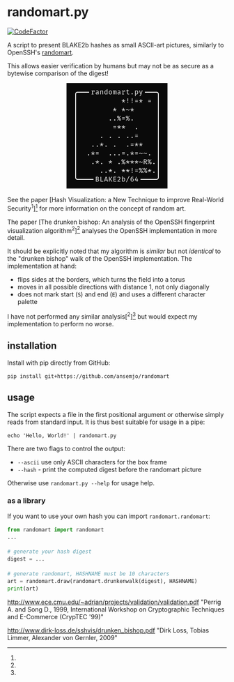 # randomart.py

[![CodeFactor](https://www.codefactor.io/repository/github/ansemjo/randomart/badge)](https://www.codefactor.io/repository/github/ansemjo/randomart)

A script to present BLAKE2b hashes as small ASCII-art pictures, similarly to OpenSSH's
[randomart](https://superuser.com/q/22535).

This allows easier verification by humans but may not be as secure as a bytewise comparison of the
digest!

<span style="display:block;text-align:center">![](assets/randomart.png)</span>

See the paper [Hash Visualization: a New Technique to improve Real-World Security<sup>1</sup>][^1]
for more information on the concept of random art.

The paper [The drunken bishop: An analysis of the OpenSSH fingerprint visualization
algorithm<sup>2</sup>][^2] analyses the OpenSSH implementation in more detail.

It should be explicitly noted that my algorithm is _similar_ but not _identical_ to the "drunken
bishop" walk of the OpenSSH implementation. The implementation at hand:

- flips sides at the borders, which turns the field into a torus
- moves in all possible directions with distance 1, not only diagonally
- does not mark start (`S`) and end (`E`) and uses a different character palette

I have not performed any similar analysis[<sup>2</sup>][^2] but would expect my implementation to
perform no worse.

## installation

Install with pip directly from GitHub:

    pip install git+https://github.com/ansemjo/randomart

## usage

The script expects a file in the first positional argument or otherwise simply reads from standard
input. It is thus best suitable for usage in a pipe:

    echo 'Hello, World!' | randomart.py

There are two flags to control the output:

- `--ascii` use only ASCII characters for the box frame
- `--hash` - print the computed digest before the randomart picture

Otherwise use `randomart.py --help` for usage help.

### as a library

If you want to use your own hash you can import `randomart.randomart`:

```python
from randomart import randomart
...

# generate your hash digest
digest = ...

# generate randomart, HASHNAME must be 10 characters
art = randomart.draw(randomart.drunkenwalk(digest), HASHNAME)
print(art)
```

[^1]:

  http://www.ece.cmu.edu/~adrian/projects/validation/validation.pdf "Perrig A. and Song D., 1999,
  International Workshop on Cryptographic Techniques and E-Commerce (CrypTEC '99)"

[^2]:

  http://www.dirk-loss.de/sshvis/drunken_bishop.pdf "Dirk Loss, Tobias Limmer, Alexander von
  Gernler, 2009"
